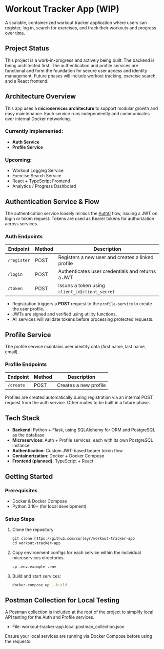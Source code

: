 # Workout Tracker App (WIP)

A scalable, containerized workout tracker application where users can register, log in, search for exercises, and track their workouts and progress over time.

## Project Status

This project is a work-in-progress and actively being built. The backend is being architected first. The authentication and profile services are functional and form the foundation for secure user access and identity management. Future phases will include workout tracking, exercise search, and a React frontend.

## Architecture Overview

This app uses a **microservices architecture** to support modular growth and easy maintenance. Each service runs independently and communicates over internal Docker networking.

### Currently Implemented:

- **Auth Service**
- **Profile Service**

### Upcoming:

- Workout Logging Service
- Exercise Search Service
- React + TypeScript Frontend
- Analytics / Progress Dashboard

## Authentication Service & Flow

The authentication service loosely mimics the [Auth0](https://auth0.com) flow, issuing a JWT on login or token request. Tokens are used as Bearer tokens for authorization across services.

### Auth Endpoints

| Endpoint    | Method | Description                                       |
| ----------- | ------ | ------------------------------------------------- |
| `/register` | POST   | Registers a new user and creates a linked profile |
| `/login`    | POST   | Authenticates user credentials and returns a JWT  |
| `/token`    | POST   | Issues a token using `client_id`/`client_secret`  |

- Registration triggers a **POST** request to the `profile-service` to create the user profile.
- JWTs are signed and verified using utility functions.
- All services will validate tokens before processing protected requests.

## Profile Service

The profile service maintains user identity data (first name, last name, email).

### Profile Endpoints

| Endpoint  | Method | Description           |
| --------- | ------ | --------------------- |
| `/create` | POST   | Creates a new profile |

Profiles are created automatically during registration via an internal POST request from the auth service. Other routes to be built in a future phase.

## Tech Stack

- **Backend**: Python + Flask, using SQLAlchemy for ORM and PostgreSQL as the database
- **Microservices**: Auth + Profile services, each with its own PostgreSQL instance
- **Authentication**: Custom JWT-based bearer token flow
- **Containerization**: Docker + Docker Compose
- **Frontend (planned)**: TypeScript + React

## Getting Started

### Prerequisites

- Docker & Docker Compose
- Python 3.10+ (for local development)

### Setup Steps

1. Clone the repository:
   ```bash
   git clone https://github.com/curleyr/workout-tracker-app
   cd workout-tracker-app
   ```
2. Copy environment configs for each service within the individual microservices directories.

   ```bash
   cp .env.example .env
   ```

3. Build and start services:
   ```bash
   docker-compose up --build
   ```

## Postman Collection for Local Testing

A Postman collection is included at the root of the project to simplify local API testing for the Auth and Profile services.

- File: workout-tracker-app.local.postman_collection.json

Ensure your local services are running via Docker Compose before using the requests.
